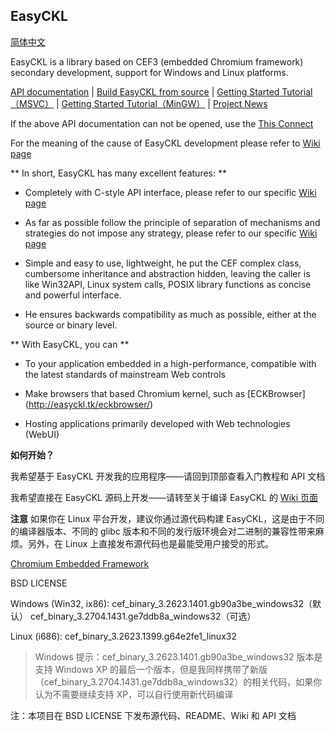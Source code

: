 ﻿## EasyCKL

[简体中文](README.md.zh_CN.UTF-8)

EasyCKL is a library based on CEF3 (embedded Chromium framework) secondary development, support for Windows and Linux platforms.

[API documentation](http://easyckl.tk/docs/) | [Build EasyCKL from source](INSTALL.md) | [Getting Started Tutorial（MSVC）](https://git.oschina.net/daemon_process/EasyCKL/wikis/%E3%80%90%E5%85%A5%E9%97%A8%E3%80%91%E4%BD%BF%E7%94%A8-EasyCKL-%E7%BB%99%E5%BA%94%E7%94%A8%E7%A8%8B%E5%BA%8F%E5%B5%8C%E5%85%A5-%2Ahromium-%E5%86%85%E6%A0%B8web%E6%8E%A7%E4%BB%B6) | [Getting Started Tutorial（MinGW）](https://git.oschina.net/daemon_process/EasyCKL/wikis/%E4%BD%BF%E7%94%A8-MinGW-%E5%BC%80%E5%8F%91-EasyCKL-%E5%BA%94%E7%94%A8%E7%A8%8B%E5%BA%8F) | [Project News](NEWS)

If the above API documentation can not be opened, use the [This Connect](http://easyckl.esy.es/docs/)

For the meaning of the cause of EasyCKL development please refer to [Wiki page](https://git.oschina.net/daemon_process/EasyCKL/wikis/Home)

** In short, EasyCKL has many excellent features: **

- Completely with C-style API interface, please refer to our specific [Wiki page](https://git.oschina.net/daemon_process/EasyCKL/wikis/Home)

- As far as possible follow the principle of separation of mechanisms and strategies do not impose any strategy, please refer to our specific [Wiki page](https://git.oschina.net/daemon_process/EasyCKL/wikis/Home)

- Simple and easy to use, lightweight, he put the CEF complex class, cumbersome inheritance and abstraction hidden, leaving the caller is like Win32API, Linux system calls, POSIX library functions as concise and powerful interface.

- He ensures backwards compatibility as much as possible, either at the source or binary level.

** With EasyCKL, you can **

- To your application embedded in a high-performance, compatible with the latest standards of mainstream Web controls

- Make browsers that based Chromium kernel, such as [ECKBrowser] (http://easyckl.tk/eckbrowser/)

- Hosting applications primarily developed with Web technologies (WebUI)

**如何开始？**

我希望基于 EasyCKL 开发我的应用程序——请回到顶部查看入门教程和 API 文档

我希望直接在 EasyCKL 源码上开发——请转至关于编译 EasyCKL 的 [Wiki 页面](https://git.oschina.net/daemon_process/EasyCKL/wikis/%E4%BB%8E%E6%BA%90%E4%BB%A3%E7%A0%81%E6%9E%84%E5%BB%BA-EasyCKL)

**注意** 如果你在 Linux 平台开发，建议你通过源代码构建 EasyCKL，这是由于不同的编译器版本、不同的 glibc 版本和不同的发行版环境会对二进制的兼容性带来麻烦。另外，在 Linux 上直接发布源代码也是最能受用户接受的形式。

[Chromium Embedded Framework](https://bitbucket.org/chromiumembedded/cef)

BSD LICENSE

Windows (Win32, ix86): cef_binary_3.2623.1401.gb90a3be_windows32（默认） cef_binary_3.2704.1431.ge7ddb8a_windows32（可选）

Linux (i686): cef_binary_3.2623.1399.g64e2fe1_linux32

> Windows 提示：cef_binary_3.2623.1401.gb90a3be_windows32 版本是支持 Windows XP 的最后一个版本，但是我同样携带了新版（cef_binary_3.2704.1431.ge7ddb8a_windows32）的相关代码，如果你认为不需要继续支持 XP，可以自行使用新代码编译

注：本项目在 BSD LICENSE 下发布源代码、README、Wiki 和 API 文档